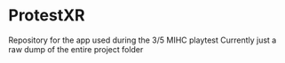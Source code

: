 # ProtestXR
Repository for the app used during the 3/5 MIHC playtest
Currently just a raw dump of the entire project folder
